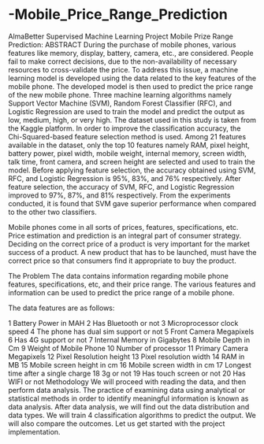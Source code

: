 # -Mobile_Price_Range_Prediction


AlmaBetter Supervised Machine Learning Project Mobile Prize Range Prediction: ABSTRACT During the purchase of mobile phones, various features like memory, display, battery, camera, etc., are considered. People fail to make correct decisions, due to the non-availability of necessary resources to cross-validate the price. To address this issue, a machine learning model is developed using the data related to the key features of the mobile phone. The developed model is then used to predict the price range of the new mobile phone. Three machine learning algorithms namely Support Vector Machine (SVM), Random Forest Classifier (RFC), and Logistic Regression are used to train the model and predict the output as low, medium, high, or very high. The dataset used in this study is taken from the Kaggle platform. In order to improve the classification accuracy, the Chi-Squared-based feature selection method is used. Among 21 features available in the dataset, only the top 10 features namely RAM, pixel height, battery power, pixel width, mobile weight, internal memory, screen width, talk time, front camera, and screen height are selected and used to train the model. Before applying feature selection, the accuracy obtained using SVM, RFC, and Logistic Regression is 95%, 83%, and 76% respectively. After feature selection, the accuracy of SVM, RFC, and Logistic Regression improved to 97%, 87%, and 81% respectively. From the experiments conducted, it is found that SVM gave superior performance when compared to the other two classifiers.

Mobile phones come in all sorts of prices, features, specifications, etc. Price estimation and prediction is an integral part of consumer strategy. Deciding on the correct price of a product is very important for the market success of a product. A new product that has to be launched, must have the correct price so that consumers find it appropriate to buy the product.

The Problem The data contains information regarding mobile phone features, specifications, etc, and their price range. The various features and information can be used to predict the price range of a mobile phone.

The data features are as follows:

1 Battery Power in MAH
2 Has Bluetooth or not
3 Microprocessor clock speed
4 The phone has dual sim support or not
5 Front Camera Megapixels
6 Has 4G support or not
7 Internal Memory in Gigabytes
8 Mobile Depth in Cm
9 Weight of Mobile Phone
10 Number of processor
11 Primary Camera Megapixels
12 Pixel Resolution height
13 Pixel resolution width
14 RAM in MB
15 Mobile screen height in cm
16 Mobile screen width in cm
17 Longest time after a single charge
18 3g or not
19 Has touch screen or not
20 Has WIFI or not Methodology We will proceed with reading the data, and then perform data analysis. The practice of examining data using analytical or statistical methods in order to identify meaningful information is known as data analysis. After data analysis, we will find out the data distribution and data types. We will train 4 classification algorithms to predict the output. We will also compare the outcomes. Let us get started with the project implementation.
